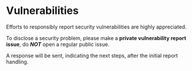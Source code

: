 # Vulnerabilities

Efforts to responsibly report security vulnerabilities are highly appreciated.

To disclose a security problem, please make a **private vulnerability report issue**, do ***NOT*** open a regular public issue.

A response will be sent, indicating the next steps, after the initial report handling.

